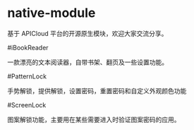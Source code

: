 # native-module
基于 APICloud 平台的开源原生模块，欢迎大家交流分享。

#iBookReader

一款漂亮的文本阅读器，自带书架、翻页及一些设置功能。

#PatternLock

手势解锁，提供解锁，设置密码，重置密码和自定义外观颜色功能

#ScreenLock

图案解锁功能，主要用在某些需要进入时验证图案密码的应用。

